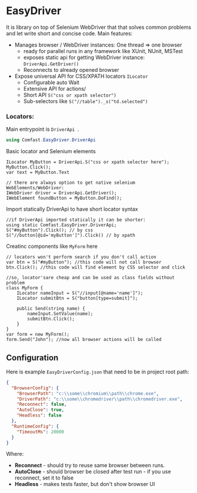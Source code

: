 # EasyDriver
It is library on top of Selenium WebDriver that that solves common problems and let write short and concise code.
Main features:
- Manages browser / WebDriver instances: One thread => one browser
  - ready for parallel runs in any framework like XUnit, NUnit, MSTest
  - exposes static api for getting WebDriver instance: `DriverApi.GetDriver()`
  - Reconnects to already opened browser
- Expose universal API for CSS/XPATH locators `ILocator`
  - Configurable auto Wait
  - Extensive API for actions/
  - Short API `S("css or xpath selector")`
  - Sub-selectors like `S("//table")._s("td.selected")`

### Locators:
Main entrypoint is `DriverApi `.
```csharp
using Comfast.EasyDriver.DriverApi
```

Basic locator and Selenium elements
```
ILocator MyButton = DriverApi.S("css or xpath selector here");
MyButton.Click();
var text = MyButton.Text

// there are always option to get native selenium WebElements/WebDriver:
IWebDriver driver = DriverApi.GetDriver();
IWebElement foundButton = MyButton.DoFind();
```

Import statically DriverApi to have short locator syntax
```
//if DriverApi imported statically it can be shorter:
using static Comfast.EasyDriver.DriverApi;
S("#myButton").Click(); // by css
S("//button[@id='myButton']").Click() // by xpath
```

Creatinc components like `MyForm` here
```
// locators won't perform search if you don't call action
var btn = S("#myButton"); //this code will not call browser
btn.Click(); //this code will find element by CSS selector and click

//so, locator'sare cheap and can be used as class fields without problem
class MyForm {
    ILocator nameInput = S("//input[@name='name']");
    ILocator submitBtn = S("button[type=submit]");

    public Send(string name) {
        nameInput.SetValue(name);
        submitBtn.Click();
    }
}
var form = new MyForm();
form.Send("John"); //now all browser actions will be called
```

## Configuration
Here is example `EasyDriverConfig.json` that need to be in project root path:
```json
{
  "BrowserConfig": {
    "BrowserPath": "c:\\some\\chromium\\path\\chrome.exe",
    "DriverPath": "c:\\some\\chromedriver\\path\\chromedriver.exe",
    "Reconnect": false,
    "AutoClose": true,
    "Headless": false
  },
  "RuntimeConfig": {
    "TimeoutMs": 20000
  }
}
```
Where:
- **Reconnect** - should try to reuse same browser between runs.
- **AutoClose** - should browser be closed after test run - if you use reconnect, set it to false
- **Headless** - makes tests faster, but don't show browser UI
